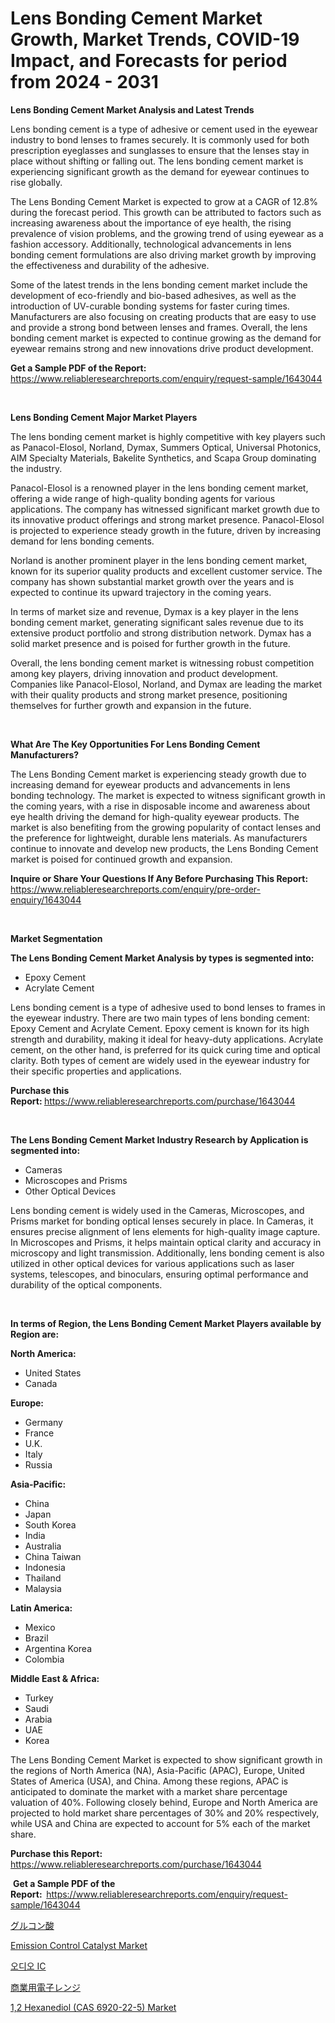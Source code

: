 <p><h1>Lens Bonding Cement Market Growth, Market Trends, COVID-19 Impact, and Forecasts for period from 2024 - 2031</h1></p><p><strong>Lens Bonding Cement Market Analysis and Latest Trends</strong></p>
<p><p>Lens bonding cement is a type of adhesive or cement used in the eyewear industry to bond lenses to frames securely. It is commonly used for both prescription eyeglasses and sunglasses to ensure that the lenses stay in place without shifting or falling out. The lens bonding cement market is experiencing significant growth as the demand for eyewear continues to rise globally.</p><p>The Lens Bonding Cement Market is expected to grow at a CAGR of 12.8% during the forecast period. This growth can be attributed to factors such as increasing awareness about the importance of eye health, the rising prevalence of vision problems, and the growing trend of using eyewear as a fashion accessory. Additionally, technological advancements in lens bonding cement formulations are also driving market growth by improving the effectiveness and durability of the adhesive.</p><p>Some of the latest trends in the lens bonding cement market include the development of eco-friendly and bio-based adhesives, as well as the introduction of UV-curable bonding systems for faster curing times. Manufacturers are also focusing on creating products that are easy to use and provide a strong bond between lenses and frames. Overall, the lens bonding cement market is expected to continue growing as the demand for eyewear remains strong and new innovations drive product development.</p></p>
<p><strong>Get a Sample PDF of the Report:&nbsp;</strong> <a href="https://www.reliableresearchreports.com/enquiry/request-sample/1643044">https://www.reliableresearchreports.com/enquiry/request-sample/1643044</a></p>
<p>&nbsp;</p>
<p><strong>Lens Bonding Cement Major Market Players</strong></p>
<p><p>The lens bonding cement market is highly competitive with key players such as Panacol-Elosol, Norland, Dymax, Summers Optical, Universal Photonics, AIM Specialty Materials, Bakelite Synthetics, and Scapa Group dominating the industry. </p><p>Panacol-Elosol is a renowned player in the lens bonding cement market, offering a wide range of high-quality bonding agents for various applications. The company has witnessed significant market growth due to its innovative product offerings and strong market presence. Panacol-Elosol is projected to experience steady growth in the future, driven by increasing demand for lens bonding cements.</p><p>Norland is another prominent player in the lens bonding cement market, known for its superior quality products and excellent customer service. The company has shown substantial market growth over the years and is expected to continue its upward trajectory in the coming years.</p><p>In terms of market size and revenue, Dymax is a key player in the lens bonding cement market, generating significant sales revenue due to its extensive product portfolio and strong distribution network. Dymax has a solid market presence and is poised for further growth in the future.</p><p>Overall, the lens bonding cement market is witnessing robust competition among key players, driving innovation and product development. Companies like Panacol-Elosol, Norland, and Dymax are leading the market with their quality products and strong market presence, positioning themselves for further growth and expansion in the future.</p></p>
<p>&nbsp;</p>
<p><strong>What Are The Key Opportunities For Lens Bonding Cement Manufacturers?</strong></p>
<p><p>The Lens Bonding Cement market is experiencing steady growth due to increasing demand for eyewear products and advancements in lens bonding technology. The market is expected to witness significant growth in the coming years, with a rise in disposable income and awareness about eye health driving the demand for high-quality eyewear products. The market is also benefiting from the growing popularity of contact lenses and the preference for lightweight, durable lens materials. As manufacturers continue to innovate and develop new products, the Lens Bonding Cement market is poised for continued growth and expansion.</p></p>
<p><strong>Inquire or Share Your Questions If Any Before Purchasing This Report:</strong> <a href="https://www.reliableresearchreports.com/enquiry/pre-order-enquiry/1643044">https://www.reliableresearchreports.com/enquiry/pre-order-enquiry/1643044</a></p>
<p>&nbsp;</p>
<p><strong>Market Segmentation</strong></p>
<p><strong>The Lens Bonding Cement Market Analysis by types is segmented into:</strong></p>
<p><ul><li>Epoxy Cement</li><li>Acrylate Cement</li></ul></p>
<p><p>Lens bonding cement is a type of adhesive used to bond lenses to frames in the eyewear industry. There are two main types of lens bonding cement: Epoxy Cement and Acrylate Cement. Epoxy cement is known for its high strength and durability, making it ideal for heavy-duty applications. Acrylate cement, on the other hand, is preferred for its quick curing time and optical clarity. Both types of cement are widely used in the eyewear industry for their specific properties and applications.</p></p>
<p><strong>Purchase this Report:&nbsp;</strong><a href="https://www.reliableresearchreports.com/purchase/1643044">https://www.reliableresearchreports.com/purchase/1643044</a></p>
<p>&nbsp;</p>
<p><strong>The Lens Bonding Cement Market Industry Research by Application is segmented into:</strong></p>
<p><ul><li>Cameras</li><li>Microscopes and Prisms</li><li>Other Optical Devices</li></ul></p>
<p><p>Lens bonding cement is widely used in the Cameras, Microscopes, and Prisms market for bonding optical lenses securely in place. In Cameras, it ensures precise alignment of lens elements for high-quality image capture. In Microscopes and Prisms, it helps maintain optical clarity and accuracy in microscopy and light transmission. Additionally, lens bonding cement is also utilized in other optical devices for various applications such as laser systems, telescopes, and binoculars, ensuring optimal performance and durability of the optical components.</p></p>
<p>&nbsp;</p>
<p><strong>In terms of Region, the Lens Bonding Cement Market Players available by Region are:</strong></p>
<p>
    <p> <strong> North America: </strong>
        <ul>
            <li>United States</li>
            <li>Canada</li>
        </ul>
        </p> 
    <p> <strong> Europe: </strong>
        <ul>
            <li>Germany</li>
            <li>France</li>
            <li>U.K.</li>
            <li>Italy</li>
            <li>Russia</li>
        </ul>
        </p> 
    <p> <strong> Asia-Pacific: </strong>
        <ul>
            <li>China</li>
            <li>Japan</li>
            <li>South Korea</li>
            <li>India</li>
            <li>Australia</li>
            <li>China Taiwan</li>
            <li>Indonesia</li>
            <li>Thailand</li>
            <li>Malaysia</li>
        </ul>
        </p> 
    <p> <strong> Latin America: </strong>
        <ul>
            <li>Mexico</li>
            <li>Brazil</li>
            <li>Argentina Korea</li>
            <li>Colombia</li>
        </ul>
        </p> 
    <p> <strong> Middle East & Africa: </strong>
        <ul>
            <li>Turkey</li>
            <li>Saudi</li>
            <li>Arabia</li>
            <li>UAE</li>
            <li>Korea</li>
        </ul>
    </p>
    </p>
<p><p>The Lens Bonding Cement Market is expected to show significant growth in the regions of North America (NA), Asia-Pacific (APAC), Europe, United States of America (USA), and China. Among these regions, APAC is anticipated to dominate the market with a market share percentage valuation of 40%. Following closely behind, Europe and North America are projected to hold market share percentages of 30% and 20% respectively, while USA and China are expected to account for 5% each of the market share.</p></p>
<p><strong>Purchase this Report: </strong><a href="https://www.reliableresearchreports.com/purchase/1643044">https://www.reliableresearchreports.com/purchase/1643044</a></p>
<p>&nbsp;<strong>Get a Sample PDF of the Report:&nbsp;&nbsp;</strong><a href="https://www.reliableresearchreports.com/enquiry/request-sample/1643044">https://www.reliableresearchreports.com/enquiry/request-sample/1643044</a></p>
<p><strong></strong></p>
<p><p><a href="https://medium.com/@johca23/%E3%82%B0%E3%83%AB%E3%82%B3%E3%83%B3%E9%85%B8%E5%B8%82%E5%A0%B4%E3%81%AE%E3%83%A1%E3%83%88%E3%83%AA%E3%83%83%E3%82%AF%E3%82%B9%E3%81%AE%E3%83%87%E3%82%B3%E3%83%BC%E3%83%87%E3%82%A3%E3%83%B3%E3%82%B0-%E5%B8%82%E5%A0%B4%E3%82%B7%E3%82%A7%E3%82%A2-%E3%83%88%E3%83%AC%E3%83%B3%E3%83%89-%E6%88%90%E9%95%B7%E3%83%91%E3%82%BF%E3%83%BC%E3%83%B3-105d9ec6707b">グルコン酸</a></p><p><a href="https://simplistic-meeting-7ee.notion.site/Emission-Control-Catalyst-Market-Size-Reflecting-a-Forecast-Till-2031-Market-By-Type-By-Applicatio-202189ccc09a41a78a58b5c423b2d30f">Emission Control Catalyst Market</a></p><p><a href="https://medium.com/@nicholepatriciadoylenwnrjr0/2024%EB%85%84%EB%B6%80%ED%84%B0-2031%EB%85%84%EA%B9%8C%EC%A7%80%EC%9D%98-%EC%98%A4%EB%94%94%EC%98%A4-ic-%EC%8B%9C%EC%9E%A5-%EB%B6%84%EC%84%9D%EA%B3%BC-%EA%B7%9C%EB%AA%A8-%EC%98%88%EC%B8%A1-6bf251da3da4">오디오 IC</a></p><p><a href="https://medium.com/@johca23/%E5%95%86%E6%A5%AD%E7%94%A8%E9%9B%BB%E5%AD%90%E3%83%AC%E3%83%B3%E3%82%B8%E5%B8%82%E5%A0%B4%E3%81%AE%E5%88%86%E6%9E%90-%E3%82%B0%E3%83%AD%E3%83%BC%E3%83%90%E3%83%AB%E7%94%A3%E6%A5%AD%E3%81%AE%E8%A6%8B%E9%80%9A%E3%81%97%E3%81%A8%E4%BA%88%E6%B8%AC-2024%E5%B9%B4%E3%81%8B%E3%82%892031%E5%B9%B4-f65f7db30541">商業用電子レンジ</a></p><p><a href="https://natural-crush-b99.notion.site/1-2-Hexanediol-CAS-6920-22-5-Market-Size-Growth-and-Forecast-from-2024-2031-5a90b35d5fb94854a0d2a35b0da4c393">1,2 Hexanediol (CAS 6920-22-5) Market</a></p></p>